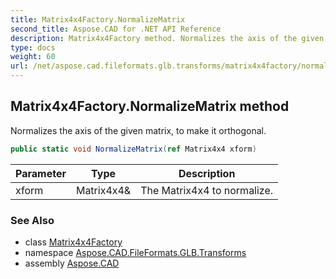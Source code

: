 ```yaml
---
title: Matrix4x4Factory.NormalizeMatrix
second_title: Aspose.CAD for .NET API Reference
description: Matrix4x4Factory method. Normalizes the axis of the given matrix to make it orthogonal
type: docs
weight: 60
url: /net/aspose.cad.fileformats.glb.transforms/matrix4x4factory/normalizematrix/
---
```

## Matrix4x4Factory.NormalizeMatrix method

Normalizes the axis of the given matrix, to make it orthogonal.

```csharp
public static void NormalizeMatrix(ref Matrix4x4 xform)
```

| Parameter | Type | Description |
| --- | --- | --- |
| xform | Matrix4x4& | The Matrix4x4 to normalize. |

### See Also

* class [Matrix4x4Factory](../)
* namespace [Aspose.CAD.FileFormats.GLB.Transforms](../../../aspose.cad.fileformats.glb.transforms/)
* assembly [Aspose.CAD](../../../)


